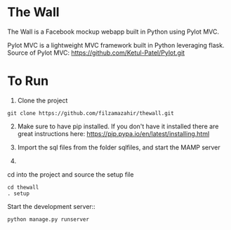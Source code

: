 # The Wall
The Wall is a Facebook mockup webapp built in Python using Pylot MVC. 

Pylot MVC is a lightweight MVC framework built in Python leveraging flask.
Source of Pylot MVC: https://github.com/Ketul-Patel/Pylot.git

# To Run

1) Clone the project
```
git clone https://github.com/filzamazahir/thewall.git
```

2) Make sure to have pip installed. If you don't have it installed there are great instructions here: https://pip.pypa.io/en/latest/installing.html

3) Import the sql files from the folder sqlfiles, and start the MAMP server

4) 
cd into the project and source the setup file
```
cd thewall
. setup
```

Start the development server::
```
python manage.py runserver
```


